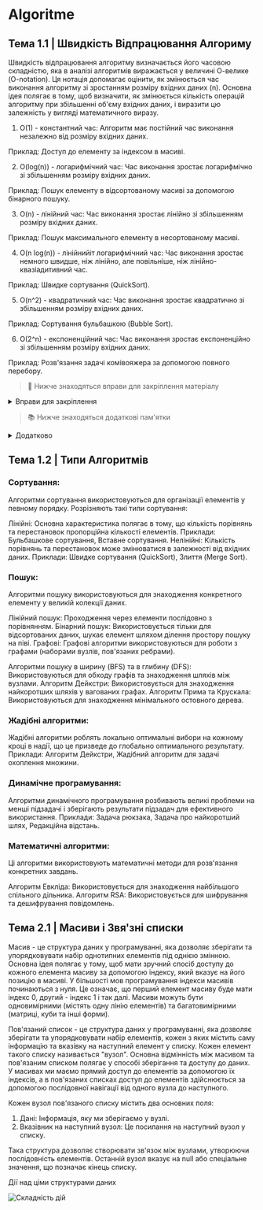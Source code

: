 # Algoritme


## Тема 1.1 | Швидкість Відпрацювання Алгориму

Швидкість відпрацювання алгоритму визначається його часовою складністю, яка в аналізі алгоритмів виражається у величині О-велике (O-notation). Ця нотація допомагає оцінити, як змінюється час виконання алгоритму зі зростанням розміру вхідних даних (n). Основна ідея полягає в тому, щоб визначити, як змінюється кількість операцій алгоритму при збільшенні об'єму вхідних даних, і виразити цю залежність у вигляді математичного виразу.

1. O(1) - константний час:
Алгоритм має постійний час виконання незалежно від розміру вхідних даних.

Приклад: Доступ до елементу за індексом в масиві.

2. O(log(n)) - логарифмічний час:
Час виконання зростає логарифмічно зі збільшенням розміру вхідних даних.

Приклад: Пошук елементу в відсортованому масиві за допомогою бінарного пошуку.

3. O(n) - лінійний час:
Час виконання зростає лінійно зі збільшенням розміру вхідних даних.

Приклад: Пошук максимального елементу в несортованому масиві.

4. O(n log(n)) - лінійнийіт логарифмічний час:
Час виконання зростає немного швидше, ніж лінійно, але повільніше, ніж лінійно-квазіадитивний час.

Приклад: Швидке сортування (QuickSort).

5. O(n^2) - квадратичний час:
Час виконання зростає квадратично зі збільшенням розміру вхідних даних.

Приклад: Сортування бульбашкою (Bubble Sort).

6. O(2^n) - експоненційний час:
Час виконання зростає експоненційно зі збільшенням розміру вхідних даних.

Приклад: Розв'язання задачі комівояжера за допомогою повного перебору.

> :pushpin:
> Нижче знаходяться вправи для закріплення матеріалу
> 
<details>
<summary> Вправи для закріплення </summary>

### Наведіть час виконання «О-велике» для кожного з наступних сценаріїв.

- [ ] Відоме прізвище, потрібно знайти номер у телефонній книзі.
- [ ] Відомий номер, потрібно знайти прізвище телефонної книги. (Підказка: вам доведеться провести пошук по всій книзі!)
- [ ] Потрібно прочитати телефони всіх людей телефонної книги.
- [ ] Потрібно прочитати телефони всіх людей, прізвища яких починаються з літери "А". (Питання з каверзою!)

</details>

> :books:
> Нижче знаходяться додаткові пам'ятки

<details>
<summary> Додатково </summary>

### 

- [x] Бінарний пошук працює набагато швидше, ніж простий.
- [x] Час виконання O(log п) швидше О(п), а зі збільшенням розміру списку, в якому шукається значення, воно стає набагато швидшим.
- [x] Швидкість алгоритмів не вимірюється за секунди.
- [x] Час виконання алгоритму описується зростанням кількості операцій.
- [x] Час виконання алгоритмів виражається як «О-велике.

</details>

## Тема 1.2 | Типи Алгоритмів
### Сортування:
Алгоритми сортування використовуються для організації елементів у певному порядку. Розрізняють такі типи сортування:

Лінійні: Основна характеристика полягає в тому, що кількість порівнянь та перестановок пропорційна кількості елементів.
Приклади: Бульбашкове сортування, Вставне сортування.
Нелінійні: Кількість порівнянь та перестановок може змінюватися в залежності від вхідних даних.
Приклади: Швидке сортування (QuickSort), Злиття (Merge Sort).

### Пошук:
Алгоритми пошуку використовуються для знаходження конкретного елементу у великій колекції даних.

Лінійний пошук: Проходження через елементи послідовно з порівнянням.
Бінарний пошук: Використовується тільки для відсортованих даних, шукає елемент шляхом ділення простору пошуку на піві.
Графові:
Графові алгоритми використовуються для роботи з графами (наборами вузлів, пов'язаних ребрами).

Алгоритми пошуку в ширину (BFS) та в глибину (DFS): Використовуються для обходу графів та знаходження шляхів між вузлами.
Алгоритм Дейкстри: Використовується для знаходження найкоротших шляхів у вагованих графах.
Алгоритм Прима та Крускала: Використовуються для знаходження мінімального остовного дерева.
### Жадібні алгоритми:
Жадібні алгоритми роблять локально оптимальні вибори на кожному кроці в надії, що це призведе до глобально оптимального результату.
Приклади: Алгоритм Дейкстри, Жадібний алгоритм для задачі охоплення множини.

### Динамічне програмування:
Алгоритми динамічного програмування розбивають великі проблеми на менші підзадачі і зберігають результати підзадач для ефективного використання.
Приклади: Задача рюкзака, Задача про найкоротший шлях, Редакційна відстань.

### Математичні алгоритми:
Ці алгоритми використовують математичні методи для розв'язання конкретних завдань.

Алгоритм Евкліда: Використовується для знаходження найбільшого спільного дільника.
Алгоритм RSA: Використовується для шифрування та дешифрування повідомлень.


## Тема 2.1 | Масиви і Звя'зні списки
Масив - це структура даних у програмуванні, яка дозволяє зберігати та упорядковувати набір однотипних елементів під однією змінною. Основна ідея полягає у тому, щоб мати зручний спосіб доступу до кожного елемента масиву за допомогою індексу, який вказує на його позицію в масиві. У більшості мов програмування індекси масивів починаються з нуля. Це означає, що перший елемент масиву буде мати індекс 0, другий - індекс 1 і так далі. Масиви можуть бути одновимірними (містять одну лінію елементів) та багатовимірними (матриці, куби та інші форми).

Пов'язаний список - це структура даних у програмуванні, яка дозволяє зберігати та упорядковувати набір елементів, кожен з яких містить саму інформацію та вказівку на наступний елемент у списку. Кожен елемент такого списку називається "вузол". Основна відмінність між масивом та пов'язаним списком полягає у способі зберігання та доступу до даних. У масивах ми маємо прямий доступ до елементів за допомогою їх індексів, а в пов'язаних списках доступ до елементів здійснюється за допомогою послідовної навігації від одного вузла до наступного.

Кожен вузол пов'язаного списку містить два основних поля:

1. Дані: Інформація, яку ми зберігаємо у вузлі.
2. Вказівник на наступний вузол: Це посилання на наступний вузол у списку.

Така структура дозволяє створювати зв'язок між вузлами, утворюючи послідовність елементів. Останній вузол вказує на null або спеціальне значення, що позначає кінець списку.

Дії над ціми структурами даних

![Складність дій](https://github.com/BlackGreenFox/Manual_Algoritme/blob/main/Images/Array_diff.jpg?raw=true)

